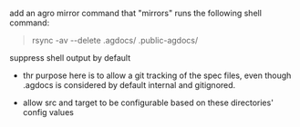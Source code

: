add an agro mirror command that "mirrors" runs the following shell command:
> rsync -av --delete .agdocs/ .public-agdocs/

suppress shell output by default

- thr purpose here is to allow a git tracking of the spec files, even though .agdocs is considered by default internal and gitignored.

- allow src and target to be configurable based on these directories' config values